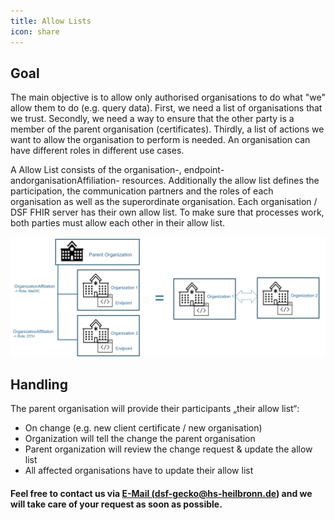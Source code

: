 ```yaml
---
title: Allow Lists
icon: share
---
```


## Goal
The main objective is to allow only authorised organisations to do what "we" allow them to do (e.g. query data).
First, we need a list of organisations that we trust. Secondly, we need a way to ensure that the other party is a member of the parent organisation (certificates). Thirdly, a list of actions we want to allow the organisation to perform is needed. An organisation can have different roles in different use cases. 

A Allow List consists of the organisation-, endpoint- andorganisationAffiliation- resources. Additionally the allow list defines the participation, the communication partners and the roles of each organisation as well as the superordinate organisation. Each organisation / DSF FHIR server has their own allow list. To make sure that processes work, both parties must allow each other in their allow list.

![Architecture](/photos/info/allowList/allowList-architecture.png)

## Handling
The parent organisation will provide their participants „their allow list“:
- On change (e.g. new client certificate / new organisation)
- Organization will tell the change the parent organisation
- Parent organization will review the change request & update the allow list
- All affected organisations have to update their allow list

#### Feel free to contact us via <a href="mailto:dsf-gecko@hs-heilbronn.de"> E-Mail (dsf-gecko@hs-heilbronn.de)</a> and we will take care of your request as soon as possible.